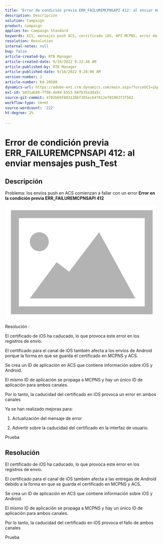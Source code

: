 ```yaml
---
title: 'Error de condición previa ERR_FAILUREMCPNSAPI 412: al enviar mensajes push_Test'
description: Descripción
solution: Campaign
product: Campaign
applies-to: Campaign Standard
keywords: KCS, mensajes push ACS, certificado iOS, API MCPNS, error de condición previa
resolution: Resolution
internal-notes: null
bug: false
article-created-by: RTB Manager
article-created-date: 9/16/2022 9:22:48 AM
article-published-by: RTB Manager
article-published-date: 9/16/2022 9:28:06 AM
version-number: 2
article-number: KA-20588
dynamics-url: https://adobe-ent.crm.dynamics.com/main.aspx?forceUCI=1&pagetype=entityrecord&etn=knowledgearticle&id=c07f1620-a135-ed11-9db1-00224808679b
exl-id: b031ab88-ff98-4e8d-b553-b6fb35a3da5c
source-git-commit: 4702b69f883128bf305ec64f012ef01903f3f582
workflow-type: tm+mt
source-wordcount: '222'
ht-degree: 2%

---
```


# Error de condición previa ERR_FAILUREMCPNSAPI 412: al enviar mensajes push_Test

## Descripción


Problema: los envíos push en ACS comienzan a fallar con un error <b>Error en la condición previa ERR_FAILUREMCPNSAPI 412 </b>

![](assets/___0cbe6fd2-a135-ed11-9db1-00224808679b___.png)



Resolución :

El certificado de iOS ha caducado, lo que provoca este error en los registros de envío.

El certificado para el canal de iOS también afecta a los envíos de Android porque la forma en que se guarda el certificado en MCPNS y ACS.

Se crea un ID de aplicación en ACS que contiene información sobre iOS y Android.

El mismo ID de aplicación se propaga a MCPNS y hay un único ID de aplicación para ambos canales.

Por lo tanto, la caducidad del certificado en iOS provoca un error en ambos canales



Ya se han realizado mejoras para:

1. Actualización del mensaje de error

2. Advertir sobre la caducidad del certificado en la interfaz de usuario.





Prueba


## Resolución


El certificado de iOS ha caducado, lo que provoca este error en los registros de envío.

El certificado para el canal de iOS también afecta a las entregas de Android debido a la forma en que se guarda el certificado en MCPNS y ACS.

Se crea un ID de aplicación en ACS que contiene información sobre iOS y Android.

El mismo ID de aplicación se propaga a MCPNS y hay un único ID de aplicación para ambos canales.

Por lo tanto, la caducidad del certificado en iOS provoca el fallo de ambos canales





Prueba
